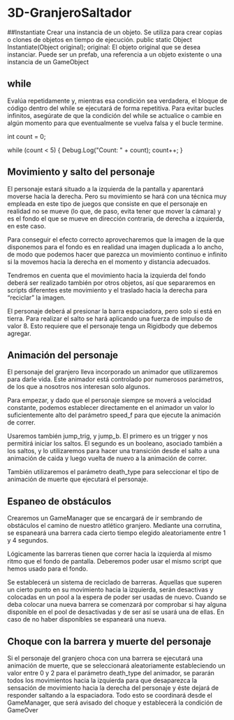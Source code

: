 # 3D-GranjeroSaltador

##Instantiate
Crear una instancia de un objeto. Se utiliza para crear copias o clones de objetos en tiempo de ejecución.
public static Object Instantiate(Object original);
original: El objeto original que se desea instanciar. Puede ser un prefab, una referencia a un objeto existente o una instancia de un GameObject

## while
Evalúa repetidamente y, mientras esa condición sea verdadera, el bloque de código dentro del while se ejecutará de forma repetitiva.  Para evitar bucles infinitos, asegúrate de que la condición del while se actualice o cambie en algún momento para que eventualmente se vuelva falsa y el bucle termine.

int count = 0;

while (count < 5)
{
    Debug.Log("Count: " + count);
    count++;
}


## Movimiento y salto del personaje

El personaje estará situado a la izquierda de la pantalla y aparentará moverse hacia la derecha. Pero
su movimiento se hará con una técnica muy empleada en este tipo de juegos que consiste en que el
personaje en realidad no se mueve (lo que, de paso, evita tener que mover la cámara) y es el fondo
el que se mueve en dirección contraria, de derecha a izquierda, en este caso.

Para conseguir el efecto correcto aprovecharemos que la imagen de la que disponemos para el
fondo es en realidad una imagen duplicada a lo ancho, de modo que podemos hacer que parezca un
movimiento continuo e infinito si la movemos hacia la derecha en el momento y distancia
adecuados.

Tendremos en cuenta que el movimiento hacia la izquierda del fondo deberá ser realizado también
por otros objetos, así que separaremos en scripts diferentes este movimiento y el traslado hacia la
derecha para “reciclar” la imagen.

El personaje deberá al presionar la barra espaciadora, pero solo si está en tierra. Para realizar el
salto se hará aplicando una fuerza de impulso de valor 8. Esto requiere que el personaje tenga un
Rigidbody que debemos agregar.

## Animación del personaje
El personaje del granjero lleva incorporado un animador que utilizaremos para darle vida. Este
animador está controlado por numerosos parámetros, de los que a nosotros nos interesan solo
algunos.

Para empezar, y dado que el personaje siempre se moverá a velocidad constante, podemos
establecer directamente en el animador un valor lo suficientemente alto del parámetro speed_f para
que ejecute la animación de correr.

Usaremos también jump_trig, y jump_b. El primero es un trigger y nos permitirá iniciar los saltos.
El segundo es un booleano, asociado también a los saltos, y lo utilizaremos para hacer una
transición desde el salto a una animación de caida y luego vuelta de nuevo a la animación de correr.

También utilizaremos el parámetro death_type para seleccionar el tipo de animación de muerte
que ejecutará el personaje.

## Espaneo de obstáculos
Crearemos un GameManager que se encargará de ir sembrando de obstáculos el camino de nuestro
atlético granjero. Mediante una corrutina, se espaneará una barrera cada cierto tiempo elegido
aleatoriamente entre 1 y 4 segundos.

Lógicamente las barreras tienen que correr hacia la izquierda al mismo ritmo que el fondo de
pantalla. Deberemos poder usar el mismo script que hemos usado para el fondo.

Se establecerá un sistema de reciclado de barreras. Aquellas que superen un cierto punto en su
movimiento hacia la izquierda, serán desactivas y colocadas en un pool a la espera de poder ser
usadas de nuevo. Cuando se deba colocar una nueva barrera se comenzará por comprobar si hay
alguna disponible en el pool de desactivadas y de ser así se usará una de ellas. En caso de no haber
disponibles se espaneará una nueva.

## Choque con la barrera y muerte del personaje
Si el personaje del granjero choca con una barrera se ejecutará una animación de muerte, que se
seleccionará aleatoriamente estableciendo un valor entre 0 y 2 para el parámetro death_type del
animador, se pararán todos los movimientos hacia la izquierda para que desaparezca la sensación de
movimiento hacia la derecha del personaje y éste dejará de responder saltando a la espaciadora.
Todo esto se coordinará desde el GameManager, que será avisado del choque y establecerá la
condición de GameOver
